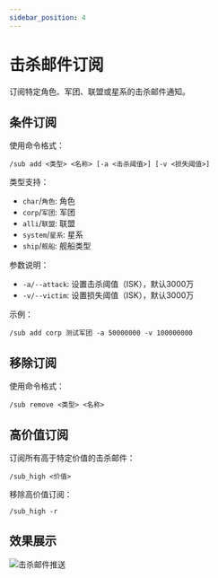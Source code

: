 ```yaml
---
sidebar_position: 4
---
```


# 击杀邮件订阅

订阅特定角色、军团、联盟或星系的击杀邮件通知。

## 条件订阅

使用命令格式：

`/sub add <类型> <名称> [-a <击杀阈值>] [-v <损失阈值>]`

类型支持：
- `char`/`角色`: 角色
- `corp`/`军团`: 军团
- `alli`/`联盟`: 联盟
- `system`/`星系`: 星系
- `ship`/`舰船`: 舰船类型

参数说明：
- `-a/--attack`: 设置击杀阈值（ISK），默认3000万
- `-v/--victim`: 设置损失阈值（ISK），默认3000万

示例：

`/sub add corp 测试军团 -a 50000000 -v 100000000`

## 移除订阅

使用命令格式：

`/sub remove <类型> <名称>`

## 高价值订阅

订阅所有高于特定价值的击杀邮件：

`/sub_high <价值>`

移除高价值订阅：

`/sub_high -r`

## 效果展示

![击杀邮件推送](/img/docs/features/km-subscription/km.png)
